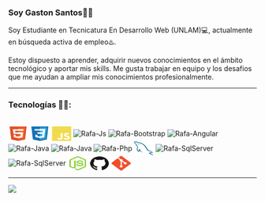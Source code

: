 ###  

<!--
**gastonsantos/gastonsantos** is a ✨ _special_ ✨ repository because its `README.md` (this file) appears on your GitHub profile.

Here are some ideas to get you started:

- 🔭 I’m currently working on ...
- 🌱 I’m currently learning ...
- 👯 I’m looking to collaborate on ...
- 🤔 I’m looking for help with ...
- 💬 Ask me about ...
- 📫 How to reach me: ...
- 😄 Pronouns: ...
- ⚡ Fun fact: ...
-->
<!--
**julieta96/gastonsantos** is a ✨ _special_ ✨ repository because its `README.md` (this file) appears on your GitHub profile.

Here are some ideas to get you started:

- 🔭 I’m currently working on ...
- 🌱 I’m currently learning ...
- 👯 I’m looking to collaborate on ...
- 🤔 I’m looking for help with ...
- 💬 Ask me about ...
- 📫 How to reach me: ...
- 😄 Pronouns: ...
- ⚡ Fun fact: ...
-->

### Soy Gaston Santos👋👋 ###
  
Soy Estudiante en Tecnicatura En Desarrollo Web (UNLAM)💻, actualmente en búsqueda activa de empleo♨️.

Estoy dispuesto a aprender, adquirir nuevos conocimientos en el ámbito tecnológico y aportar mis skills.
Me gusta trabajar en equipo y los desafios que me ayudan a ampliar mis conocimientos profesionalmente.

<hr/>

<h3> Tecnologías 👩‍💻: </h3>

<div style='display: inline_block'><br>
  <img align="center" alt="Rafa-HTML" height="30" width="40" src="https://raw.githubusercontent.com/devicons/devicon/master/icons/html5/html5-original.svg">
  <img align="center" alt="Rafa-CSS" height="30" width="40" src="https://raw.githubusercontent.com/devicons/devicon/master/icons/css3/css3-original.svg">
  <img align="center" alt="Rafa-Js" height="30" width="40" src="https://raw.githubusercontent.com/devicons/devicon/master/icons/javascript/javascript-plain.svg">
 <img align="center" alt="Rafa-Js" height="30" width="40" src="https://cdn.jsdelivr.net/gh/devicons/devicon/icons/typescript/typescript-plain.svg" />

  <img align="center" alt="Rafa-Bootstrap" height="30" width="40" src="https://cdn.jsdelivr.net/gh/devicons/devicon/icons/bootstrap/bootstrap-plain-wordmark.svg" />
  <img  align="center" alt="Rafa-Angular" height="30" width="40" src="https://cdn.jsdelivr.net/gh/devicons/devicon/icons/angularjs/angularjs-plain.svg" />
  
  <img align="center" alt="Rafa-Java" height="30" width="40" src="https://cdn.jsdelivr.net/gh/devicons/devicon/icons/java/java-original-wordmark.svg" />
  
  <img align="center" alt="Rafa-Java" height="30" width="40" src="https://cdn.jsdelivr.net/gh/devicons/devicon/icons/spring/spring-plain-wordmark.svg" />

  
  <img align="center" alt="Rafa-Php" height="30" width="40"  src="https://cdn.jsdelivr.net/gh/devicons/devicon/icons/php/php-plain.svg" />
  
  <img align="center" alt="Rafa-Csharp" height="30" width="40" src="https://raw.githubusercontent.com/devicons/devicon/master/icons/mysql/mysql-original.svg">
  <img align="center" alt="Rafa-SqlServer" height="30" width="40"  src="https://cdn.jsdelivr.net/gh/devicons/devicon/icons/microsoftsqlserver/microsoftsqlserver-plain-wordmark.svg" />
  <img align="center" alt="Rafa-SqlServer" height="30" width="40" src="https://cdn.jsdelivr.net/gh/devicons/devicon/icons/mongodb/mongodb-original-wordmark.svg" />

  <img align="center" alt="Rafa-Python" height="30" width="40" src="https://raw.githubusercontent.com/devicons/devicon/master/icons/nodejs/nodejs-original.svg">
  <img align="center" alt="Rafa-Csharp" height="30" width="40" src="https://raw.githubusercontent.com/devicons/devicon/master/icons/github/github-original.svg">
  <img align="center" alt="Rafa-Csharp" height="30" width="40" src="https://raw.githubusercontent.com/devicons/devicon/master/icons/git/git-original.svg">

</div>

<hr/>

<div> 
  <a href = "mailto:gastons525@gmail.com"><img src="https://img.shields.io/badge/-Gmail-%23333?style=for-the-badge&logo=gmail&logoColor=white" target="_blank">     </a>


</div>

